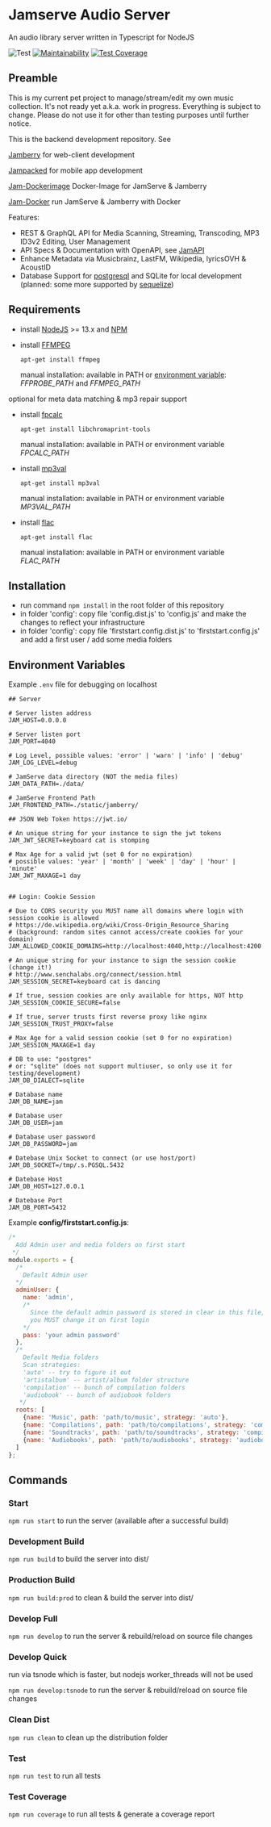 # Jamserve Audio Server

An audio library server written in Typescript for NodeJS

![Test](https://github.com/ffalt/jamserve/workflows/test/badge.svg)
[![Maintainability](https://api.codeclimate.com/v1/badges/78793d8ce54f2e8e6236/maintainability)](https://codeclimate.com/github/ffalt/jamserve/maintainability)
[![Test Coverage](https://api.codeclimate.com/v1/badges/78793d8ce54f2e8e6236/test_coverage)](https://codeclimate.com/github/ffalt/jamserve/test_coverage)

## Preamble

This is my current pet project to manage/stream/edit my own music collection.
It's not ready yet a.k.a. work in progress. Everything is subject to change.
Please do not use it for other than testing purposes until further notice.

This is the backend development repository. See

[Jamberry](https://github.com/ffalt/jamberry) for web-client development

[Jampacked](https://github.com/ffalt/jampacked) for mobile app development

[Jam-Dockerimage](https://github.com/ffalt/jam-dockerimage) Docker-Image for JamServe & Jamberry

[Jam-Docker](https://github.com/ffalt/jam-docker) run JamServe & Jamberry with Docker

Features:

*   REST & GraphQL API for Media Scanning, Streaming, Transcoding, MP3 ID3v2 Editing, User Management
*   API Specs & Documentation with OpenAPI, see [JamAPI](https://editor.swagger.io/?url=https://raw.githubusercontent.com/ffalt/jamserve/main/specs/jam.openapi.json)
*   Enhance Metadata via Musicbrainz, LastFM, Wikipedia, lyricsOVH & AcoustID
*   Database Support for [postgresql](https://www.postgresql.org/) and SQLite for local development
    (planned: some more supported by [sequelize](https://sequelize.org))

## Requirements

*   install [NodeJS](https://nodejs.org/) >= 13.x and [NPM](https://www.npmjs.com/)

*   install [FFMPEG](https://ffmpeg.org/)

    `apt-get install ffmpeg`

     manual installation: available in PATH or [environment variable](https://github.com/fluent-ffmpeg/node-fluent-ffmpeg#ffmpeg-and-ffprobe): *FFPROBE_PATH* and *FFMPEG_PATH*

optional for meta data matching & mp3 repair support

*   install [fpcalc](https://github.com/acoustid/chromaprint/releases/)

    `apt-get install libchromaprint-tools`

     manual installation: available in PATH or environment variable *FPCALC_PATH*

*   install [mp3val](http://mp3val.sourceforge.net/)

    `apt-get install mp3val`

     manual installation: available in PATH or environment variable *MP3VAL_PATH*

*   install [flac](https://xiph.org/flac/)

    `apt-get install flac`

     manual installation: available in PATH or environment variable *FLAC_PATH*

## Installation

*   run command `npm install` in the root folder of this repository
*   in folder 'config': copy file 'config.dist.js' to 'config.js' and make the changes to reflect your infrastructure
*   in folder 'config': copy file 'firststart.config.dist.js' to 'firststart.config.js' and add a first user / add some media folders

## Environment Variables

Example `.env` file for debugging on localhost

```dosini
## Server

# Server listen address
JAM_HOST=0.0.0.0

# Server listen port
JAM_PORT=4040

# Log Level, possible values: 'error' | 'warn' | 'info' | 'debug'
JAM_LOG_LEVEL=debug

# JamServe data directory (NOT the media files)
JAM_DATA_PATH=./data/

# JamServe Frontend Path
JAM_FRONTEND_PATH=./static/jamberry/

## JSON Web Token https://jwt.io/

# An unique string for your instance to sign the jwt tokens
JAM_JWT_SECRET=keyboard cat is stomping

# Max Age for a valid jwt (set 0 for no expiration)
# possible values: 'year' | 'month' | 'week' | 'day' | 'hour' | 'minute'
JAM_JWT_MAXAGE=1 day


## Login: Cookie Session

# Due to CORS security you MUST name all domains where login with session cookie is allowed
# https://de.wikipedia.org/wiki/Cross-Origin_Resource_Sharing
# (background: random sites cannot access/create cookies for your domain)
JAM_ALLOWED_COOKIE_DOMAINS=http://localhost:4040,http://localhost:4200

# An unique string for your instance to sign the session cookie (change it!)
# http://www.senchalabs.org/connect/session.html
JAM_SESSION_SECRET=keyboard cat is dancing

# If true, session cookies are only available for https, NOT http
JAM_SESSION_COOKIE_SECURE=false

# If true, server trusts first reverse proxy like nginx
JAM_SESSION_TRUST_PROXY=false

# Max Age for a valid session cookie (set 0 for no expiration)
JAM_SESSION_MAXAGE=1 day

# DB to use: "postgres" 
# or: "sqlite" (does not support multiuser, so only use it for testing/development)
JAM_DB_DIALECT=sqlite

# Database name
JAM_DB_NAME=jam

# Database user
JAM_DB_USER=jam

# Database user password
JAM_DB_PASSWORD=jam

# Datebase Unix Socket to connect (or use host/port)
JAM_DB_SOCKET=/tmp/.s.PGSQL.5432

# Datebase Host
JAM_DB_HOST=127.0.0.1

# Datebase Port
JAM_DB_PORT=5432

```

Example **config/firststart.config.js**:

```javascript
/*
  Add Admin user and media folders on first start
 */
module.exports = {
  /*
    Default Admin user
  */
  adminUser: {
    name: 'admin',
    /*
      Since the default admin password is stored in clear in this file,
      you MUST change it on first login
    */
    pass: 'your admin password'
  },
  /*
    Default Media folders
    Scan strategies:
    'auto' -- try to figure it out
    'artistalbum' -- artist/album folder structure
    'compilation' -- bunch of compilation folders
    'audiobook' -- bunch of audiobook folders
   */
  roots: [
    {name: 'Music', path: 'path/to/music', strategy: 'auto'},
    {name: 'Compilations', path: 'path/to/compilations', strategy: 'compilation'},
    {name: 'Soundtracks', path: 'path/to/soundtracks', strategy: 'compilation'},
    {name: 'Audiobooks', path: 'path/to/audiobooks', strategy: 'audiobook'}
  ]
};
```

## Commands

### Start

`npm run start` to run the server (available after a successful build)

### Development Build

`npm run build` to build the server into dist/

### Production Build

`npm run build:prod` to clean & build the server into dist/

### Develop Full

`npm run develop` to run the server & rebuild/reload on source file changes

### Develop Quick

run via tsnode which is faster, but nodejs worker_threads will not be used

`npm run develop:tsnode` to run the server & rebuild/reload on source file changes

### Clean Dist

`npm run clean` to clean up the distribution folder

### Test

`npm run test` to run all tests

### Test Coverage

`npm run coverage` to run all tests & generate a coverage report
